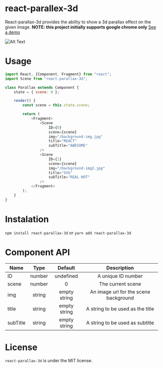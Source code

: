 # react-parallex-3d
React-parallax-3d provides the ability to show a 3d parallax effect on the given image.
    **NOTE: this project initially supports google chrome only**
    [See a demo](https://bigfanjs.github.io/react-parallax-3d-demo/)

![Alt Text](https://media.giphy.com/media/1zlnls15fmk04rFayX/giphy.gif)

# Usage
```js
import React, {Component, Fragment} from "react";
import Scene from "react-parallax-3d";

class Parallax extends Component {
    state = { scene: 0 };

    render() {
        const scene = this.state.scene;

        return (
            <Fragment>
                <Scene
                    ID={0}
                    scene={scene}
                    img="/background-img.jpg"
                    title="REACT"
                    subTitle="AWESOME"
                />
                <Scene
                    ID={1}
                    scene={scene}
                    img="/background-img2.jpg"
                    title="SVG"
                    subTitle="REAL HOT"
                />
            </Fragment>
        );
    }
}
```

# Instalation
``npm install react-parallax-3d`` or ``yarn add react-parallax-3d``

# Component API
| Name          | Type          | Default      | Description                                          |
| ------------- |:-------------:|:------------:|:----------------------------------------------------:|
| ID            | number        | undefined    | A unique ID number                                   |
| scene         | number        | 0            | The current scene                                    |
| img           | string        | empty string | An image url for the scene background                |
| title         | string        | empty string | A string to be used as the title                     |
| subTitle      | string        | empty string | A string to be used as subtitle                      |

# License
``react-parallax-3d`` is under the MIT license.
